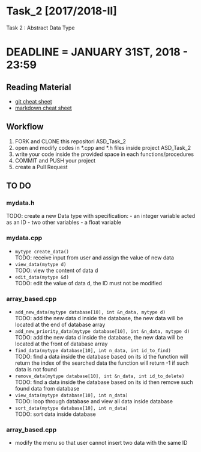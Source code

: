 # Task_2 [2017/2018-II]
Task 2 : Abstract Data Type

# DEADLINE = JANUARY 31ST, 2018 - 23:59

## Reading Material
* [git cheat sheet](https://education.github.com/git-cheat-sheet-education.pdf)
* [markdown cheat sheet](https://enterprise.github.com/downloads/en/markdown-cheatsheet.pdf)

## Workflow
1. FORK and CLONE this repositori ASD_Task_2
2. open and modify codes in *.cpp and *.h files inside project ASD_Task_2
3. write your code inside the provided space in each functions/procedures 
4. COMMIT and PUSH your project
5. create a Pull Request

## TO DO
### mydata.h
TODO:  create a new Data type with specification:
		- an integer variable acted as an ID
		- two other variables
		- a float variable


### mydata.cpp
* `mytype create_data()`<br>
	TODO: receive input from user and assign the value of new data
* `view_data(mytype d)`<br>
	TODO:  view the content of data d
* `edit_data(mytype &d)`<br>
	TODO:  edit the value of data d, the ID must not be modified

	
	
### array_based.cpp
* `add_new_data(mytype database[10], int &n_data, mytype d)`<br>
	TODO:   add the new data d inside the database, the new data will be located at the end of database array
* `add_new_priority_data(mytype database[10], int &n_data, mytype d)`<br>
	TODO:   add the new data d inside the database, the new data will be located at the front of database array
* `find_data(mytype database[10], int n_data, int id_to_find)`<br>
	TODO:   find a data inside the database based on its id the function will return the index of the searched data the function will return -1 if such data is not found
* `remove_data(mytype database[10], int &n_data, int id_to_delete)`<br>
	TODO:   find a data inside the database based on its id then remove such found data from database
* `view_data(mytype database[10], int n_data)`<br>
	TODO:  loop through database and view all data inside database
* `sort_data(mytype database[10], int n_data)`<br>
	TODO:  sort data inside database
	
	
	
### array_based.cpp
* modify the menu so that user cannot insert two data with the same ID